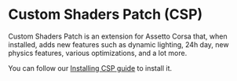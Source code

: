 # Custom Shaders Patch (CSP)
> <Badge type="tip" text="Updated"/>
Custom Shaders Patch is an extension for Assetto Corsa that, when installed, adds new features such as dynamic lighting, 24h day, new physics features, various optimizations, and a lot more.

You can follow our [Installing CSP guide](/guides/setup/installing-csp) to install it.
